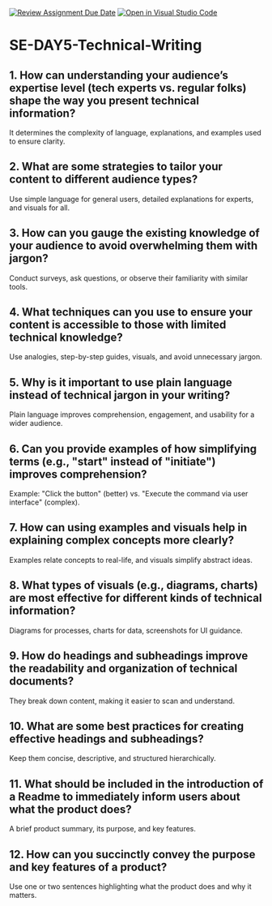 [![Review Assignment Due Date](https://classroom.github.com/assets/deadline-readme-button-22041afd0340ce965d47ae6ef1cefeee28c7c493a6346c4f15d667ab976d596c.svg)](https://classroom.github.com/a/zsAR-pyY)
[![Open in Visual Studio Code](https://classroom.github.com/assets/open-in-vscode-2e0aaae1b6195c2367325f4f02e2d04e9abb55f0b24a779b69b11b9e10269abc.svg)](https://classroom.github.com/online_ide?assignment_repo_id=18811349&assignment_repo_type=AssignmentRepo)
# SE-DAY5-Technical-Writing
## 1. How can understanding your audience’s expertise level (tech experts vs. regular folks) shape the way you present technical information?
It determines the complexity of language, explanations, and examples used to ensure clarity.
## 2. What are some strategies to tailor your content to different audience types?
Use simple language for general users, detailed explanations for experts, and visuals for all.
## 3. How can you gauge the existing knowledge of your audience to avoid overwhelming them with jargon?
Conduct surveys, ask questions, or observe their familiarity with similar tools.
## 4. What techniques can you use to ensure your content is accessible to those with limited technical knowledge?
Use analogies, step-by-step guides, visuals, and avoid unnecessary jargon.
## 5. Why is it important to use plain language instead of technical jargon in your writing?
Plain language improves comprehension, engagement, and usability for a wider audience.
## 6. Can you provide examples of how simplifying terms (e.g., "start" instead of "initiate") improves comprehension?
Example: "Click the button" (better) vs. "Execute the command via user interface" (complex).
## 7. How can using examples and visuals help in explaining complex concepts more clearly?
Examples relate concepts to real-life, and visuals simplify abstract ideas.
## 8. What types of visuals (e.g., diagrams, charts) are most effective for different kinds of technical information?
Diagrams for processes, charts for data, screenshots for UI guidance.
## 9. How do headings and subheadings improve the readability and organization of technical documents?
They break down content, making it easier to scan and understand.
## 10. What are some best practices for creating effective headings and subheadings?
Keep them concise, descriptive, and structured hierarchically.
## 11. What should be included in the introduction of a Readme to immediately inform users about what the product does?
A brief product summary, its purpose, and key features.
## 12. How can you succinctly convey the purpose and key features of a product?
Use one or two sentences highlighting what the product does and why it matters.







